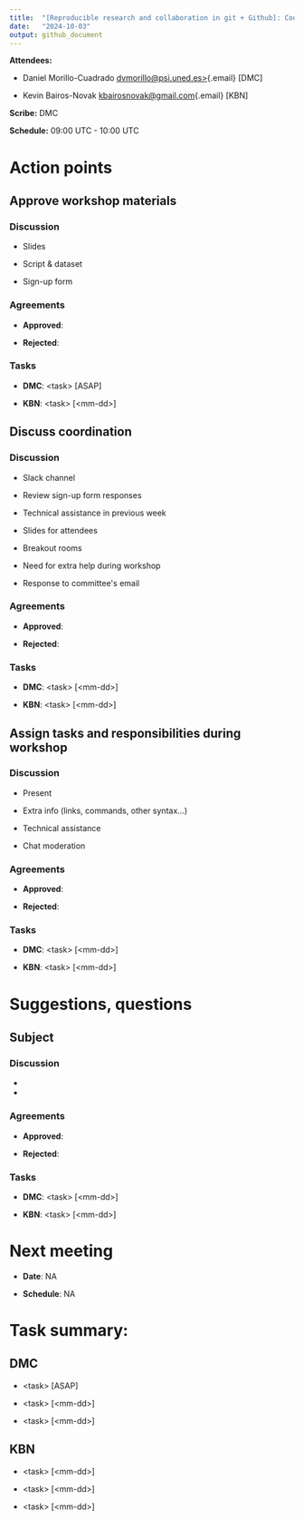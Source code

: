 ```yaml
---
title:  "[Reproducible research and collaboration in git + Github]: Coordination meeting"
date:   "2024-10-03"
output: github_document
---
```


**Attendees:**

-   Daniel Morillo-Cuadrado
    [dvmorillo\@psi.uned.es\>](mailto:dvmorillo@psi.uned.es){.email} [DMC]

-   Kevin Bairos-Novak
    [kbairosnovak\@gmail.com](mailto:kbairosnovak@gmail.com){.email} [KBN]

**Scribe:** DMC

**Schedule:** 09:00 UTC - 10:00 UTC

# Action points

## Approve workshop materials

### Discussion

-   Slides

-   Script & dataset

-   Sign-up form

### Agreements

-   **Approved**:

-   **Rejected**:

### Tasks

-   **DMC**: \<task\> [ASAP]

-   **KBN**: \<task\> [\<mm-dd\>]

## Discuss coordination

### Discussion

-   Slack channel

-   Review sign-up form responses

-   Technical assistance in previous week

-   Slides for attendees

-   Breakout rooms

-   Need for extra help during workshop

-   Response to committee's email

### Agreements

-   **Approved**:

-   **Rejected**:

### Tasks

-   **DMC**: \<task\> [\<mm-dd\>]

-   **KBN**: \<task\> [\<mm-dd\>]

## Assign tasks and responsibilities during workshop

### Discussion

-   Present

-   Extra info (links, commands, other syntax...)

-   Technical assistance

-   Chat moderation

### Agreements

-   **Approved**:

-   **Rejected**:

### Tasks

-   **DMC**: \<task\> [\<mm-dd\>]

-   **KBN**: \<task\> [\<mm-dd\>]

# Suggestions, questions

## Subject

### Discussion

-   

-   

### Agreements

-   **Approved**:

-   **Rejected**:

### Tasks

-   **DMC**: \<task\> [\<mm-dd\>]

-   **KBN**: \<task\> [\<mm-dd\>]

# Next meeting

-   **Date**: NA

-   **Schedule**: NA

# **Task summary:**

## DMC

-   \<task\> [ASAP]

-   \<task\> [\<mm-dd\>]

-   \<task\> [\<mm-dd\>]

## KBN

-   \<task\> [\<mm-dd\>]

-   \<task\> [\<mm-dd\>]

-   \<task\> [\<mm-dd\>]
